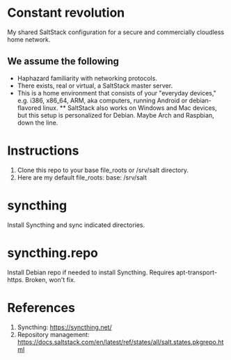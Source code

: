 # Constant revolution
My shared SaltStack configuration for a secure and commercially cloudless home network.

## We assume the following
* Haphazard familiarity with networking protocols.
* There exists, real or virtual, a SaltStack master server.
* This is a home environment that consists of your "everyday devices," e.g. i386, x86_64, ARM, aka computers, running Android or debian-flavored linux.
** SaltStack also works on Windows and Mac devices, but this setup is personalized for Debian. Maybe Arch and Raspbian, down the line.

# Instructions
1. Clone this repo to your base file_roots or /srv/salt directory.
2. Here are my default file_roots:
    base:
      /srv/salt
      
# syncthing
Install Syncthing and sync indicated directories.

# syncthing.repo
Install Debian repo if needed to install Syncthing. Requires apt-transport-https. Broken, won't fix.
    
# References
1. Syncthing: https://syncthing.net/
2. Repository management: https://docs.saltstack.com/en/latest/ref/states/all/salt.states.pkgrepo.html
